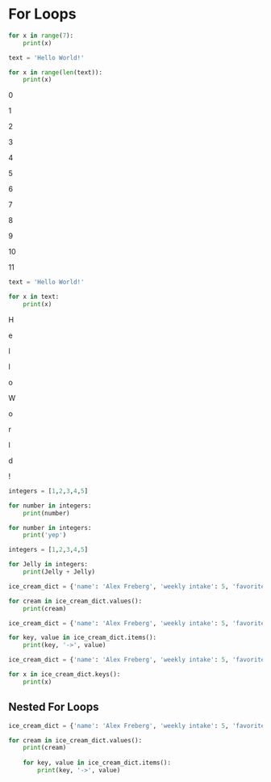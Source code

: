 # For Loops

```python
for x in range(7):
    print(x)
```

```python
text = 'Hello World!'

for x in range(len(text)):
    print(x)
```
0

1

2

3

4

5

6

7

8

9

10

11

```python
text = 'Hello World!'

for x in text:
    print(x)
```

H

e

l

l

o
 
W

o

r

l

d

!


```python
integers = [1,2,3,4,5]

for number in integers:
    print(number)

for number in integers:
    print('yep')
```

```python
integers = [1,2,3,4,5]

for Jelly in integers:
    print(Jelly + Jelly)
```

```python
ice_cream_dict = {'name': 'Alex Freberg', 'weekly intake': 5, 'favorite ice creams': ['MCC', 'Chocolate']}

for cream in ice_cream_dict.values():
    print(cream)
```

```python
ice_cream_dict = {'name': 'Alex Freberg', 'weekly intake': 5, 'favorite ice creams': ['MCC', 'Chocolate']}

for key, value in ice_cream_dict.items():
    print(key, '->', value)
```

```python
ice_cream_dict = {'name': 'Alex Freberg', 'weekly intake': 5, 'favorite ice creams': ['MCC', 'Chocolate']}

for x in ice_cream_dict.keys():
    print(x)
```

## Nested For Loops

```python
ice_cream_dict = {'name': 'Alex Freberg', 'weekly intake': 5, 'favorite ice creams': ['MCC', 'Chocolate']}

for cream in ice_cream_dict.values():
    print(cream)
    
    for key, value in ice_cream_dict.items():
        print(key, '->', value)
```
